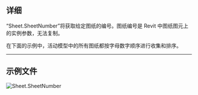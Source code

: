 ## 详细
“Sheet.SheetNumber”将获取给定图纸的编号。图纸编号是 Revit 中图纸图元上的实例参数，无法复制。

在下面的示例中，活动模型中的所有图纸都按字母数字顺序进行收集和排序。
___
## 示例文件

![Sheet.SheetNumber](./Revit.Elements.Views.Sheet.SheetNumber_img.jpg)

